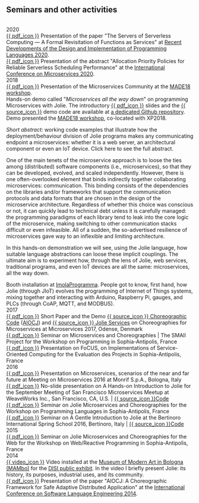 ## Seminars and other activities
<div style="height:1em;"></div>

<div class="pub-year">
<span>2020</span>

  <div>
    <a href="/publications/seminars/DIP2020.pdf">{{ pdf_icon }}</a> 
    Presentation of the paper "The Servers of Serverless Computing — A Formal Revisitation of Functions as Services" at <a href="https://fervent-bassi-8c5709.netlify.app/">Recent Developments of the Design and Implementation of Programming Languages 2020</a>.
  </div>
  <div>
    <a href="/publications/seminars/MC2020.pdf">{{ pdf_icon }}</a> 
    Presentation of the abstract "Allocation Priority Policies for Reliable Serverless Scheduling Performance" at the <a href="https://conf-micro.services/2020/">International Conference on Microservices 2020</a>.
  </div>

</div>

<div class="pub-year">
<span>2018</span>

  <div>
    <a href="/publications/seminars/MADE18_MSC.pdf">{{ pdf_icon }}</a>
    Presentation of the Microservices Community at the <a href="https://sites.google.com/view/made18/">MADE18 workshop</a>.
  </div>

  <div>
  Hands-on demo called "<em>Microservices all the way down</em>"
  on programming Microservices with Jolie.
  The introductory <a href="https://github.com/thesave/made18_hands_on">{{ pdf_icon }}</a>
  slides and the <a href="https://github.com/thesave/made18_hands_on">{{ source_icon }}</a>
  demo code are available at <a href="https://github.com/thesave/made18_hands_on">
  a dedicated Github repository</a>.
  Demo presented the <a href="https://sites.google.com/view/made18/">MADE18 workshop</a>, co-located with XP2018. 
  <p><em>Short abstract</em>: working code examples that illustrate how the deployment/behaviour division of Jolie programs 
  makes any communicating endpoint a microservices: whether it is a web server, an architectural component or even an IoT 
  device.
  <span style="cursor:pointer" data-target="#MADE18abstract" onclick="toggleTriangle( $( this ) );" >
  <span class="fa-lg fas fa-angle-right"></span>
  Click here to see the full abstract.
  </span></p>

<div class="panel panel-default collapse" id="MADE18abstract">
  <div class="panel-body small">

  <p>One of the main tenets of the microservice approach is to loose the ties among (distributed) software components (i.e., microservices), so that they can be developed, evolved, and scaled independently.
  However, there is one often-overlooked element that binds indirectly together collaborating microservices: communication.
  This binding consists of the dependencies on the libraries and/or frameworks that support the communication protocols and data formats that are chosen in the design of the microservice architecture.
  Regardless of whether this choice was conscious or not, it can quickly lead to technical debt unless it is carefully managed: the programming paradigms of each library tend to leak into the core logic of the microservice, making switching to other communication stacks difficult or even infeasible.
  All of a sudden, the so-advertised resilience of microservices gave way to an inflexible and limiting architecture.</p>

  <p>In this hands-on demonstration we will see, using the Jolie language, how suitable language abstractions can loose these implicit couplings.
  The ultimate aim is to experiment how, through the lens of Jolie, web services, traditional programs, and even IoT devices are all the same: microservices, all the way down.</p>

  </div>
  </div>
</div>


  <div>
    Booth installation at <a href="https://twitter.com/hashtag/imolaProgramma?src=hash">ImolaProgramma</a>.
People got to know, first hand, how Jolie (through JIoT) evolves the programming of Internet of Things systems, mixing together and interacting with Arduino, Raspberry Pi, gauges, and PLCs (through CoAP, MQTT, and MODBUS).
  </div>

</div>

<div class="pub-year">
<span>2017</span>

  <div>
  <a href="seminars/MS2017.pdf">{{ pdf_icon }}</a>
  Short Paper and the Demo <a href="seminars/MS2017.ioc">{{ source_icon }} Choreographic Code</a>  (<a href="http://www.cs.unibo.it/projects/jolie/aiocj.html">AIOCJ</a>) and <a href="seminars/MS2017_services.zip">{{ source_icon }} Jolie Services</a> on <span>Choreographies for Microservices</span> at Microservices 2017, Odense, Denmark
  </div>

  <div>
  <a href="seminars/Eval_Inria_2017_Long.pdf">{{ pdf_icon }}</a>
  Seminar on <span>Microservices and Choreographies | The SMAll Project</span> for the Workshop on Programming in Sophia-Antipolis, France
  </div>

  <div>
  <a href="seminars/Eval_Inria_2017_Short.pdf">{{ pdf_icon }}</a> 
  Presentation on <span>FoCUS, on Implementations of Service-Oriented Computing</span> for the Evaluation des Projects in Sophia-Antipolis, France  
  </div>

</div>

<div class="pub-year">
<span>2016</span>

  <div>
  <a href="seminars/MoM2016.pdf">{{ pdf_icon }}</a>
  Presentation on <span> Microservices, scenarios of the near and far future</span> at Meeting on Microservices 2016 at Monrif S.p.A., Bologna, Italy
  </div>

  <div>
  <a href="seminars/SF2016.pdf">{{ pdf_icon }}</a> 
  No-slide presentation on <span> A Hands-on Introduction to Jolie</span> for the September Meeting of San Francisco Microservices Meetup at WeaveWorks Inc., San Francisco, CA, U.S. | 
  <a href="seminars/SF2016.zip">{{ source_icon }}Code</a>
  </div>

  <div>
  <a href="seminars/Workshop_Sophia_2016.pdf">{{ pdf_icon }}</a>
  Seminar on <span>Jolie Microservices and Choreographies</span> for the Workshop on Programming Languages in Sophia-Antipolis, France 
  </div>

  <div>
  <a href="seminars/BISS2016.pdf">{{ pdf_icon }}</a>
  Seminar on <span>A Gentle Introduction to Jolie</span> at the Bertinoro International Spring School 2016, Bertinoro, Italy | <a href="seminars/BISS2016.zip">{{ source_icon }}Code</a>
  </div>

</div>

<div class="pub-year">
<span>2015</span>

  <div>
  <a href="seminars/Workshop_Sophia_2015.pdf">{{ pdf_icon }}</a>
  Seminar on <span>Jolie Microservices and Choreographies for the Web</span> for the Workshop on Web/Reactive Programming in Sophia-Antipolis, France
  </div>

</div>

<div class="pub-year">
<span>2014</span>

  <div>
  <a href="seminars/MAMbo">{{ video_icon }}</a>
  Video installed at the <a href="http://www.mambo-bologna.org/en/">Museum of Modern Art in Bologna (MAMbo)</a> for the
  <a href="http://www.mambo-bologna.org/eventi/evento-1350/">DISI public exhibit</a>.
In the video I briefly present Jolie: its history, its purposes, industrial uses, and its community.
  </div>
    <div>
    <a href="/publications/seminars/SLE2014.pdf">{{ pdf_icon }}</a> 
    Presentation of the paper "AIOCJ: A Choreographic Framework for Safe Adaptive Distributed Application" at the <a href="https://www.sleconf.org/2014/">International Conference on Software Language Engineering 2014</a>.
  </div>

</div>
